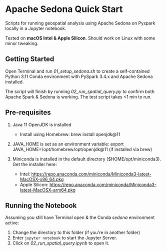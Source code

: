 # Apache Sedona Quick Start
Scripts for running geospatial analysis using Apache Sedona on Pyspark locally in a Jupyter notebook.

Tested on **macOS Intel & Apple Silicon**. Should work on Linux with some minor tweaking.

## Getting Started

Open Terminal and run *01_setup_sedona.sh* to create a self-contained Python 3.11 Conda environment with PySpark 3.4.x and Apache Sedona installed.

The script will finish by running *02_run_spatial_query.py* to confirm both Apache Spark & Sedona is working. The test script takes <1 min to run.

## Pre-requisites

1. Java 11 OpenJDK is installed
     - Install using Homebrew: brew install openjdk@11

2. JAVA_HOME is set as an environment variable: export JAVA_HOME=/opt/homebrew/opt/openjdk@11 (if installed via brew)

3. Miniconda is installed in the default directory ($HOME/opt/miniconda3). Get the installer here:
     -  Intel: https://repo.anaconda.com/miniconda/Miniconda3-latest-MacOSX-x86_64.pkg
     -  Apple Silicon: https://repo.anaconda.com/miniconda/Miniconda3-latest-MacOSX-arm64.pkg 

## Running the Notebook

Assuming you still have Terminal open & the Conda *sedona* environment active:

1. Change the directory to this folder (if you're in another folder) 
2. Enter ```jupyter notebook``` to start the Jupyter Server.
3. Click on *02_run_spatial_query.ipynb* to open it.

